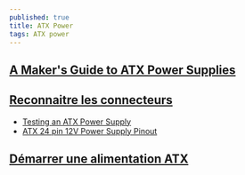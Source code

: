 ```yaml
---
published: true
title: ATX Power
tags: ATX power
---
```

## [A Maker's Guide to ATX Power Supplies](https://www.instructables.com/id/A-Makers-Guide-to-ATX-Power-Supplies/)

## [Reconnaitre les connecteurs](https://www.commentcamarche.net/faq/18327-reconnaitre-les-connecteurs-de-mon-alimentation)
- [Testing an ATX Power Supply](http://www.certiguide.com/apfr/cg_apfr_TestinganATXPowerSupply.htm)
- [ATX 24 pin 12V Power Supply Pinout](https://www.lifewire.com/atx-24-pin-12v-power-supply-pinout-2624578)

## [Démarrer une alimentation ATX](http://www.adnpc.net/articles/54-demarrer-une-alimentation-atx-sans-carte-mere/1-la-jonction-des-2-pins.html)

